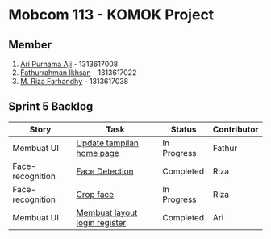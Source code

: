 # Mobcom 113 - KOMOK Project

## Member
1. [Ari Purnama Aji](https://github.com/AriPurnamaAji) - 1313617008
2. [Fathurrahman Ikhsan](https://github.com/rubischoco) - 1313617022
3. [M. Riza Farhandhy](https://github.com/MRizaF) - 1313617038

## Sprint 5 Backlog

| Story | Task | Status | Contributor |
|-------|------|--------|-------------|
| Membuat UI | [Update tampilan home page](https://github.com/rubischoco/KOMOKProject/issues/7) | In Progress | Fathur |
| Face-recognition | [Face Detection](https://github.com/rubischoco/KOMOKProject/issues/11) | Completed | Riza |
| Face-recognition | [Crop face](https://github.com/rubischoco/KOMOKProject/issues/12) | In Progress | Riza |
| Membuat UI | [Membuat layout login register](https://github.com/rubischoco/KOMOKProject/issues/21) | Completed | Ari |


